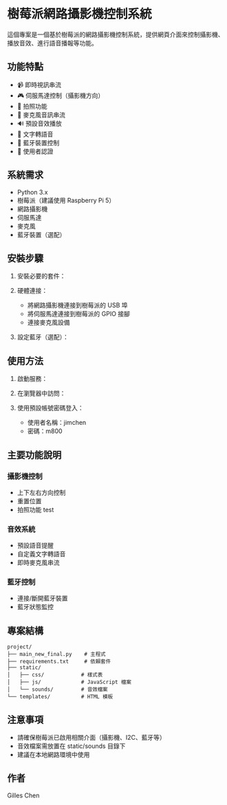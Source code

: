 # 樹莓派網路攝影機控制系統

這個專案是一個基於樹莓派的網路攝影機控制系統，提供網頁介面來控制攝影機、播放音效、進行語音播報等功能。

## 功能特點

- 📹 即時視訊串流
- 🎮 伺服馬達控制（攝影機方向）
- 📸 拍照功能
- 🎤 麥克風音訊串流
- 🔊 預設音效播放
- 💬 文字轉語音
- 🔵 藍牙裝置控制
- 🔐 使用者認證

## 系統需求

- Python 3.x
- 樹莓派（建議使用 Raspberry Pi 5）
- 網路攝影機
- 伺服馬達
- 麥克風
- 藍牙裝置（選配）

## 安裝步驟

1. 安裝必要的套件：

2. 硬體連接：

   - 將網路攝影機連接到樹莓派的 USB 埠
   - 將伺服馬達連接到樹莓派的 GPIO 接腳
   - 連接麥克風設備

3. 設定藍牙（選配）：

## 使用方法

1. 啟動服務：

2. 在瀏覽器中訪問：

3. 使用預設帳號密碼登入：
   - 使用者名稱：jimchen
   - 密碼：m800

## 主要功能說明

### 攝影機控制

- 上下左右方向控制
- 重置位置
- 拍照功能 test

### 音效系統

- 預設語音提醒
- 自定義文字轉語音
- 即時麥克風串流

### 藍牙控制

- 連接/斷開藍牙裝置
- 藍牙狀態監控

## 專案結構

```
project/
├── main_new_final.py    # 主程式
├── requirements.txt     # 依賴套件
├── static/
│   ├── css/            # 樣式表
│   ├── js/             # JavaScript 檔案
│   └── sounds/         # 音效檔案
└── templates/          # HTML 模板
```

## 注意事項

- 請確保樹莓派已啟用相關介面（攝影機、I2C、藍牙等）
- 音效檔案需放置在 static/sounds 目錄下
- 建議在本地網路環境中使用

## 作者

Gilles Chen
